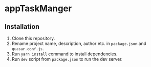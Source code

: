 # appTaskManger

## Installation

 1. Clone this repository.
 2. Rename project name, description, author etc. in `package.json` and `quasar.conf.js`.
 3. Run `yarn install` command to install dependencies.
 4. Run `dev` script from `package.json` to run the dev server.
